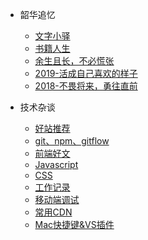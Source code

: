 

* 韶华追忆
    * [文字小驿](A_life/文字小驿.md)
    * [书籍人生](A_life/书籍人生.md)
    * [余生且长，不必慌张](A_life/余生且长，不必慌张.md)
    * [2019-活成自己喜欢的样子](A_life/2019.md)
    * [2018-不畏将来，勇往直前](A_life/2018.md)

* 技术杂谈
    * [好站推荐](A_technology/website.md)
    * [git、npm、gitflow](A_technology/git.md)
    * [前端好文](A_technology/好文超链.md)
    * [Javascript](A_technology/Javascript.md)
    * [CSS](A_technology/CSS.md)
    * [工作记录](A_technology/workRecord.md)
    * [移动端调试](A_technology/移动端调试.md)
    * [常用CDN](A_technology/CDN.md)
    * [Mac快捷键&VS插件](A_technology/hotkey.md)



